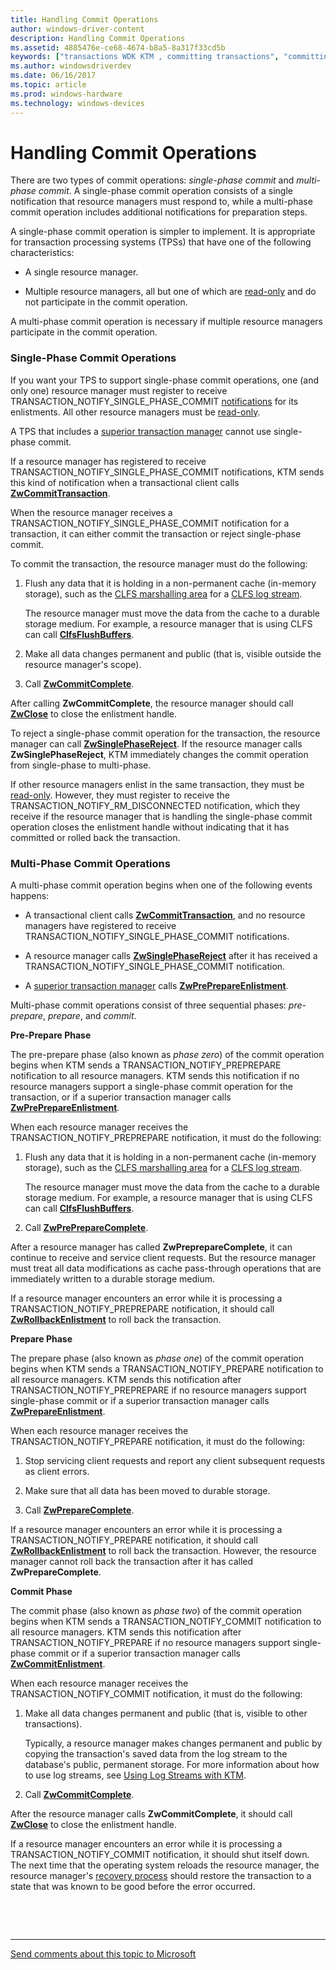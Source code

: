 ```yaml
---
title: Handling Commit Operations
author: windows-driver-content
description: Handling Commit Operations
ms.assetid: 4885476e-ce68-4674-b8a5-8a317f33cd5b
keywords: ["transactions WDK KTM , committing transactions", "committing transactions WDK KTM", "resource managers WDK KTM , committing transactions", "single-phase commit WDK KTM , multi-phase commit WDK KTM", "pre-prepare phase WDK KTM", "prepare phase WDK KTM", "commit phase WDK KTM"]
ms.author: windowsdriverdev
ms.date: 06/16/2017
ms.topic: article
ms.prod: windows-hardware
ms.technology: windows-devices
---
```


# Handling Commit Operations


There are two types of commit operations: *single-phase commit* and *multi-phase commit*. A single-phase commit operation consists of a single notification that resource managers must respond to, while a multi-phase commit operation includes additional notifications for preparation steps.

A single-phase commit operation is simpler to implement. It is appropriate for transaction processing systems (TPSs) that have one of the following characteristics:

-   A single resource manager.

-   Multiple resource managers, all but one of which are [read-only](creating-a-resource-manager.md#kernel-creating-a-read-only-enlistment) and do not participate in the commit operation.

A multi-phase commit operation is necessary if multiple resource managers participate in the commit operation.

### Single-Phase Commit Operations

If you want your TPS to support single-phase commit operations, one (and only one) resource manager must register to receive TRANSACTION\_NOTIFY\_SINGLE\_PHASE\_COMMIT [notifications](transaction-notifications.md) for its enlistments. All other resource managers must be [read-only](creating-a-resource-manager.md#kernel-creating-a-read-only-enlistment).

A TPS that includes a [superior transaction manager](creating-a-superior-transaction-manager.md) cannot use single-phase commit.

If a resource manager has registered to receive TRANSACTION\_NOTIFY\_SINGLE\_PHASE\_COMMIT notifications, KTM sends this kind of notification when a transactional client calls [**ZwCommitTransaction**](https://msdn.microsoft.com/library/windows/hardware/ff566420).

When the resource manager receives a TRANSACTION\_NOTIFY\_SINGLE\_PHASE\_COMMIT notification for a transaction, it can either commit the transaction or reject single-phase commit.

To commit the transaction, the resource manager must do the following:

1.  Flush any data that it is holding in a non-permanent cache (in-memory storage), such as the [CLFS marshalling area](clfs-marshalling-areas.md) for a [CLFS log stream](using-log-streams-with-ktm.md).

    The resource manager must move the data from the cache to a durable storage medium. For example, a resource manager that is using CLFS can call [**ClfsFlushBuffers**](https://msdn.microsoft.com/library/windows/hardware/ff541544).

2.  Make all data changes permanent and public (that is, visible outside the resource manager's scope).

3.  Call [**ZwCommitComplete**](https://msdn.microsoft.com/library/windows/hardware/ff566418).

After calling **ZwCommitComplete**, the resource manager should call [**ZwClose**](https://msdn.microsoft.com/library/windows/hardware/ff566417) to close the enlistment handle.

To reject a single-phase commit operation for the transaction, the resource manager can call [**ZwSinglePhaseReject**](https://msdn.microsoft.com/library/windows/hardware/ff567113). If the resource manager calls **ZwSinglePhaseReject**, KTM immediately changes the commit operation from single-phase to multi-phase.

If other resource managers enlist in the same transaction, they must be [read-only](creating-a-resource-manager.md#kernel-creating-a-read-only-enlistment). However, they must register to receive the TRANSACTION\_NOTIFY\_RM\_DISCONNECTED notification, which they receive if the resource manager that is handling the single-phase commit operation closes the enlistment handle without indicating that it has committed or rolled back the transaction.

### Multi-Phase Commit Operations

A multi-phase commit operation begins when one of the following events happens:

-   A transactional client calls [**ZwCommitTransaction**](https://msdn.microsoft.com/library/windows/hardware/ff566420), and no resource managers have registered to receive TRANSACTION\_NOTIFY\_SINGLE\_PHASE\_COMMIT notifications.

-   A resource manager calls [**ZwSinglePhaseReject**](https://msdn.microsoft.com/library/windows/hardware/ff567113) after it has received a TRANSACTION\_NOTIFY\_SINGLE\_PHASE\_COMMIT notification.

-   A [superior transaction manager](creating-a-superior-transaction-manager.md) calls [**ZwPrePrepareEnlistment**](https://msdn.microsoft.com/library/windows/hardware/ff567044).

Multi-phase commit operations consist of three sequential phases: *pre-prepare*, *prepare*, and *commit*.

**Pre-Prepare Phase**

The pre-prepare phase (also known as *phase zero*) of the commit operation begins when KTM sends a TRANSACTION\_NOTIFY\_PREPREPARE notification to all resource managers. KTM sends this notification if no resource managers support a single-phase commit operation for the transaction, or if a superior transaction manager calls [**ZwPrePrepareEnlistment**](https://msdn.microsoft.com/library/windows/hardware/ff567044).

When each resource manager receives the TRANSACTION\_NOTIFY\_PREPREPARE notification, it must do the following:

1.  Flush any data that it is holding in a non-permanent cache (in-memory storage), such as the [CLFS marshalling area](clfs-marshalling-areas.md) for a [CLFS log stream](using-log-streams-with-ktm.md).

    The resource manager must move the data from the cache to a durable storage medium. For example, a resource manager that is using CLFS can call [**ClfsFlushBuffers**](https://msdn.microsoft.com/library/windows/hardware/ff541544).

2.  Call [**ZwPrePrepareComplete**](https://msdn.microsoft.com/library/windows/hardware/ff567040).

After a resource manager has called **ZwPreprepareComplete**, it can continue to receive and service client requests. But the resource manager must treat all data modifications as cache pass-through operations that are immediately written to a durable storage medium.

If a resource manager encounters an error while it is processing a TRANSACTION\_NOTIFY\_PREPREPARE notification, it should call [**ZwRollbackEnlistment**](https://msdn.microsoft.com/library/windows/hardware/ff567083) to roll back the transaction.

**Prepare Phase**

The prepare phase (also known as *phase one*) of the commit operation begins when KTM sends a TRANSACTION\_NOTIFY\_PREPARE notification to all resource managers. KTM sends this notification after TRANSACTION\_NOTIFY\_PREPREPARE if no resource managers support single-phase commit or if a superior transaction manager calls [**ZwPrepareEnlistment**](https://msdn.microsoft.com/library/windows/hardware/ff567039).

When each resource manager receives the TRANSACTION\_NOTIFY\_PREPARE notification, it must do the following:

1.  Stop servicing client requests and report any client subsequent requests as client errors.

2.  Make sure that all data has been moved to durable storage.

3.  Call [**ZwPrepareComplete**](https://msdn.microsoft.com/library/windows/hardware/ff567037).

If a resource manager encounters an error while it is processing a TRANSACTION\_NOTIFY\_PREPARE notification, it should call [**ZwRollbackEnlistment**](https://msdn.microsoft.com/library/windows/hardware/ff567083) to roll back the transaction. However, the resource manager cannot roll back the transaction after it has called **ZwPrepareComplete**.

**Commit Phase**

The commit phase (also known as *phase two*) of the commit operation begins when KTM sends a TRANSACTION\_NOTIFY\_COMMIT notification to all resource managers. KTM sends this notification after TRANSACTION\_NOTIFY\_PREPARE if no resource managers support single-phase commit or if a superior transaction manager calls [**ZwCommitEnlistment**](https://msdn.microsoft.com/library/windows/hardware/ff566419).

When each resource manager receives the TRANSACTION\_NOTIFY\_COMMIT notification, it must do the following:

1.  Make all data changes permanent and public (that is, visible to other transactions).

    Typically, a resource manager makes changes permanent and public by copying the transaction's saved data from the log stream to the database's public, permanent storage. For more information about how to use log streams, see [Using Log Streams with KTM](using-log-streams-with-ktm.md).

2.  Call [**ZwCommitComplete**](https://msdn.microsoft.com/library/windows/hardware/ff566418).

After the resource manager calls **ZwCommitComplete**, it should call [**ZwClose**](https://msdn.microsoft.com/library/windows/hardware/ff566417) to close the enlistment handle.

If a resource manager encounters an error while it is processing a TRANSACTION\_NOTIFY\_COMMIT notification, it should shut itself down. The next time that the operating system reloads the resource manager, the resource manager's [recovery process](handling-recovery-operations.md) should restore the transaction to a state that was known to be good before the error occurred.

 

 


--------------------
[Send comments about this topic to Microsoft](mailto:wsddocfb@microsoft.com?subject=Documentation%20feedback%20%5Bkernel\kernel%5D:%20Handling%20Commit%20Operations%20%20RELEASE:%20%286/14/2017%29&body=%0A%0APRIVACY%20STATEMENT%0A%0AWe%20use%20your%20feedback%20to%20improve%20the%20documentation.%20We%20don't%20use%20your%20email%20address%20for%20any%20other%20purpose,%20and%20we'll%20remove%20your%20email%20address%20from%20our%20system%20after%20the%20issue%20that%20you're%20reporting%20is%20fixed.%20While%20we're%20working%20to%20fix%20this%20issue,%20we%20might%20send%20you%20an%20email%20message%20to%20ask%20for%20more%20info.%20Later,%20we%20might%20also%20send%20you%20an%20email%20message%20to%20let%20you%20know%20that%20we've%20addressed%20your%20feedback.%0A%0AFor%20more%20info%20about%20Microsoft's%20privacy%20policy,%20see%20http://privacy.microsoft.com/default.aspx. "Send comments about this topic to Microsoft")


